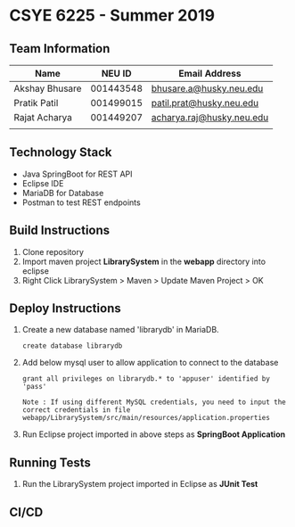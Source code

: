 # CSYE 6225 - Summer 2019

## Team Information

| Name | NEU ID | Email Address |
| --- | --- | --- |
| Akshay Bhusare | 001443548 | bhusare.a@husky.neu.edu |
| Pratik Patil | 001499015 | patil.prat@husky.neu.edu |
| Rajat Acharya  | 001449207 | acharya.raj@husky.neu.edu |
| | | |

## Technology Stack
- Java SpringBoot for REST API
- Eclipse IDE
- MariaDB for Database
- Postman to test REST endpoints

## Build Instructions
1. Clone repository
2. Import maven project **LibrarySystem** in the **webapp** directory into eclipse
3. Right Click LibrarySystem > Maven > Update Maven Project > OK

## Deploy Instructions
1. Create a new database named 'librarydb' in MariaDB.
   ```
   create database librarydb
   ```
2. Add below mysql user to allow application to connect to the database 
   ```
   grant all privileges on librarydb.* to 'appuser' identified by 'pass'
   ```
   ```
   Note : If using different MySQL credentials, you need to input the correct credentials in file webapp/LibrarySystem/src/main/resources/application.properties
   ```
3. Run Eclipse project imported in above steps as **SpringBoot Application**

## Running Tests
1. Run the LibrarySystem project imported in Eclipse as **JUnit Test**

## CI/CD


